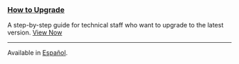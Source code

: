 
### [How to Upgrade](/dev/upgrade-guide/en/)

A step-by-step guide for technical staff who want to upgrade to the latest version. [View Now](/dev/upgrade-guide/en/)

---
<span class='fa fa-language'></span> Available in [Español](/dev/upgrade-guide/es/).
